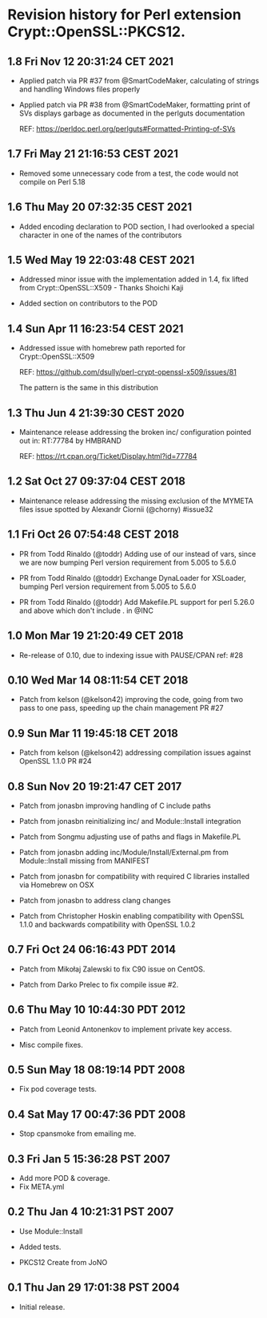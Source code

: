 # Revision history for Perl extension Crypt::OpenSSL::PKCS12.

## 1.8 Fri Nov 12 20:31:24 CET 2021

- Applied patch via PR #37 from @SmartCodeMaker, calculating of strings and handling Windows files properly

- Applied patch via PR #38 from @SmartCodeMaker, formatting print of SVs displays garbage as documented in the perlguts documentation

  REF: https://perldoc.perl.org/perlguts#Formatted-Printing-of-SVs

## 1.7  Fri May 21 21:16:53 CEST 2021

- Removed some unnecessary code from a test, the code would not compile on Perl 5.18

## 1.6  Thu May 20 07:32:35 CEST 2021

- Added encoding declaration to POD section, I had overlooked a special character in one of the names of the contributors

## 1.5  Wed May 19 22:03:48 CEST 2021

- Addressed minor issue with the implementation added in 1.4, fix lifted from Crypt::OpenSSL::X509 - Thanks Shoichi Kaji

- Added section on contributors to the POD

## 1.4  Sun Apr 11 16:23:54 CEST 2021

- Addressed issue with homebrew path reported for Crypt::OpenSSL::X509

  REF: https://github.com/dsully/perl-crypt-openssl-x509/issues/81

  The pattern is the same in this distribution

## 1.3  Thu Jun  4 21:39:30 CEST 2020

- Maintenance release addressing the broken inc/ configuration pointed out in: RT:77784 by HMBRAND

  REF: https://rt.cpan.org/Ticket/Display.html?id=77784

## 1.2  Sat Oct 27 09:37:04 CEST 2018

- Maintenance release addressing the missing exclusion of the MYMETA files issue spotted by Alexandr Ciornii (@chorny) #issue32

## 1.1  Fri Oct 26 07:54:48 CEST 2018

- PR from Todd Rinaldo (@toddr) Adding use of our instead of vars, since we are now bumping Perl version requirement
  from 5.005 to 5.6.0

- PR from Todd Rinaldo (@toddr) Exchange DynaLoader for XSLoader, bumping Perl version requirement
  from 5.005 to 5.6.0

- PR from Todd Rinaldo (@toddr) Add Makefile.PL support for perl 5.26.0 and above which don't include . in @INC

## 1.0  Mon Mar 19 21:20:49 CET 2018

- Re-release of 0.10, due to indexing issue with PAUSE/CPAN ref: #28

## 0.10  Wed Mar 14 08:11:54 CET 2018

- Patch from kelson (@kelson42) improving the code, going from two pass to one pass, speeding up the chain management PR #27

## 0.9   Sun Mar 11 19:45:18 CET 2018

- Patch from kelson (@kelson42) addressing compilation issues against OpenSSL 1.1.0 PR #24

## 0.8   Sun Nov 20 19:21:47 CET 2017

- Patch from jonasbn improving handling of C include paths

- Patch from jonasbn reinitializing inc/ and Module::Install integration

- Patch from Songmu adjusting use of paths and flags in Makefile.PL

- Patch from jonasbn adding inc/Module/Install/External.pm from Module::Install missing from MANIFEST

- Patch from jonasbn for compatibility with required C libraries installed via Homebrew on OSX

- Patch from jonasbn to address clang changes

- Patch from Christopher Hoskin enabling compatibility with OpenSSL 1.1.0 and backwards compatibility with OpenSSL 1.0.2

## 0.7   Fri Oct 24 06:16:43 PDT 2014

- Patch from Mikołaj Zalewski to fix C90 issue on CentOS.

- Patch from Darko Prelec to fix compile issue #2.

## 0.6   Thu May 10 10:44:30 PDT 2012

- Patch from Leonid Antonenkov to implement private key access.

- Misc compile fixes.

## 0.5   Sun May 18 08:19:14 PDT 2008

- Fix pod coverage tests.

## 0.4   Sat May 17 00:47:36 PDT 2008

- Stop cpansmoke from emailing me.

## 0.3   Fri Jan  5 15:36:28 PST 2007

- Add more POD & coverage.
- Fix META.yml

## 0.2   Thu Jan  4 10:21:31 PST 2007

- Use Module::Install

- Added tests.

- PKCS12 Create from JoNO

## 0.1   Thu Jan 29 17:01:38 PST 2004

- Initial release.
